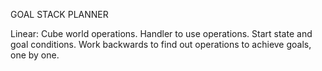 GOAL STACK PLANNER

Linear:
Cube world operations.
Handler to use operations.
Start state and goal conditions.
Work backwards to find out operations to achieve goals, one by one.
